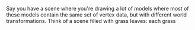 
Say you have a scene where you're drawing a lot of models where most of these models contain the same set of vertex data, but with different world transformations. Think of a scene filled with grass leaves: each grass
